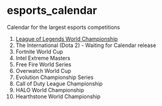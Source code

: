 # esports_calendar
Calendar for the largest esports competitions

1. [League of Legends World Championship](https://github.com/gmandolesi/esports_calendar/blob/main/LoL_WorldChampionship.ics)
2. The International (Dota 2) - Waiting for Calendar release
3. Fortnite World Cup
4. Intel Extreme Masters
5. Free Fire World Series
6. Overwatch World Cup
7. Evolution Championship Series
8. Call of Duty League Championship
9. HALO World Championship
10. Hearthstone World Championship
